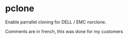 # pclone
Enable parrallel cloning for DELL / EMC nsrclone. 

Comments are in french, this was done for my customers


